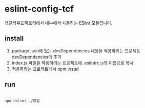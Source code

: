 # eslint-config-tcf

더클라우드팩토리에서 내부에서 사용하는 ESlint 모듈입니다.

## install

1. package.json에 있는 devDependencies 내용을 적용하려는 프로젝트 devDependencies에 추가
2. index.js 파일을 적용하려는 프로젝트에 .eslintrc.js의 이름으로 복사
3. 적용하려는 프로젝트에서 npm install

## run

```shell

npx eslint ./파일
```
